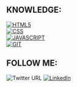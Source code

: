 
## KNOWLEDGE:
[![HTML5](https://img.shields.io/badge/HTML5-E34F26?style=for-the-badge&logo=HTML5&logoColor=white&labelColor=101010)]()
</br>
[![CSS](https://img.shields.io/badge/CSS-1572B6?style=for-the-badge&logo=CSS3&logoColor=white&labelColor=101010)]()
</br>
[![JAVASCRIPT](https://img.shields.io/badge/JAVASCRIPT-F7DF1E?style=for-the-badge&logo=JavaScript&logoColor=white&labelColor=101010)]()
</br>
[![GIT](https://img.shields.io/badge/GIT-F05032?style=for-the-badge&logo=Git&logoColor=white&labelColor=101010)]()




## FOLLOW ME:
![Twitter URL](https://img.shields.io/twitter/url?label=Follow%20me&style=social&url=https%3A%2F%2Ftwitter.com%2FJL_Roble)
[![LinkedIn](https://img.shields.io/badge/LinkedIn-Jose_Luís_Robledo-0077B5?style=for-the-badge&logo=linkedin&logoColor=white&labelColor=101010)](https://www.linkedin.com/in/jose-luis-robledo-587062146/)










<!--
**Robledogar/robledogar** is a ✨ _special_ ✨ repository because its `README.md` (this file) appears on your GitHub profile.

Here are some ideas to get you started:

- 🔭 I’m currently working on ...
- 🌱 I’m currently learning ...
- 👯 I’m looking to collaborate on ...
- 🤔 I’m looking for help with ...
- 💬 Ask me about ...
- 📫 How to reach me: ...
- 😄 Pronouns: ...
- ⚡ Fun fact: ...
-->
